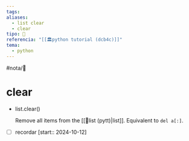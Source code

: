 ```yaml
---
tags: 
aliases:
  - list clear
  - clear
tipo: 📑
referencia: "[[🏛️python tutorial (dcb4c)]]"
tema:
  - python
---
```


#nota/📑

# clear


		
- list.clear()

	Remove all items from the [[📑list (pytt)|list]]. Equivalent to `del a[:]`.




- [ ] recordar  [start:: 2024-10-12]
